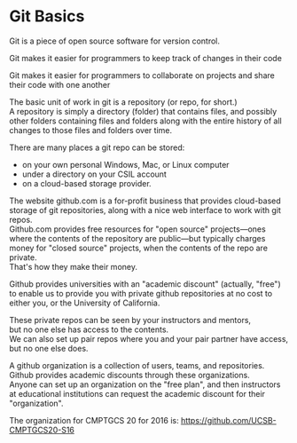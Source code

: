 # Git Basics

Git is a piece of open source software for version control.

Git makes it easier for programmers to keep track of changes in their code

Git makes it easier for programmers to collaborate on projects and share their code with one another

The basic unit of work in git is a repository (or repo, for short.)  
A repository is simply a directory (folder) that contains files, and 
possibly other folders containing files and folders along with the entire 
history of all changes to those files and folders over time.

There are many places a git repo can be stored:
* on your own personal Windows, Mac, or Linux computer
* under a directory on your CSIL account
* on a cloud-based storage provider.  

The website github.com is a for-profit business that provides cloud-based 
storage of git repositories, along with a nice web interface to work with git repos.   
Github.com provides free resources for "open source" projects—ones where the contents of the 
repository are public—but typically charges money for "closed source" projects, when the contents of the repo are private.    
That's how they make their money.

Github provides universities with an "academic discount" (actually, "free") to enable us to provide 
you with private github repositories at no cost to either you, or the University of California.    

These private repos can be seen by your instructors and mentors,  
but no one else has access to the contents.   
We can also set up pair repos where you and your pair partner have access, but no one else does.

A github organization is a collection of users, teams, and repositories.    
Github provides academic discounts through these organizations.   
Anyone can set up an organization on the "free plan", and 
then instructors at educational institutions can request the academic discount for their "organization".

The organization for CMPTGCS 20 for 2016 is: https://github.com/UCSB-CMPTGCS20-S16
